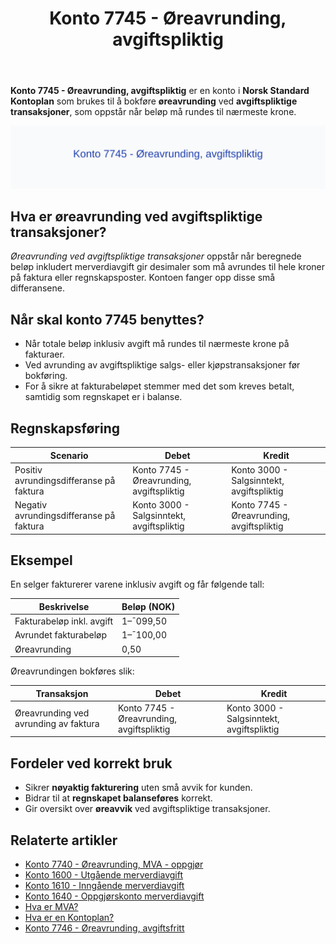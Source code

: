 ﻿---
title: "Konto 7745 - Øreavrunding, avgiftspliktig"
seoTitle: "7745-oreavrunding-avgiftspliktig"
meta_description: '**Konto 7745 - Øreavrunding, avgiftspliktig** er en konto i **Norsk Standard Kontoplan** som brukes til å bokføre **øreavrunding** ved **avgiftspliktige tra...'
slug: 7745-oreavrunding-avgiftspliktig
type: blog
layout: pages/single
---

**Konto 7745 - Øreavrunding, avgiftspliktig** er en konto i **Norsk Standard Kontoplan** som brukes til å bokføre **øreavrunding** ved **avgiftspliktige transaksjoner**, som oppstår når beløp må rundes til nærmeste krone.

![Illustrasjon av konto 7745 Øreavrunding, avgiftspliktig](7745-oreavrunding-avgiftspliktig-image.svg)

## Hva er øreavrunding ved avgiftspliktige transaksjoner?

*Øreavrunding ved avgiftspliktige transaksjoner* oppstår når beregnede beløp inkludert merverdiavgift gir desimaler som må avrundes til hele kroner på faktura eller regnskapsposter. Kontoen fanger opp disse små differansene.

## Når skal konto 7745 benyttes?

* Når totale beløp inklusiv avgift må rundes til nærmeste krone på fakturaer.
* Ved avrunding av avgiftspliktige salgs- eller kjøpstransaksjoner før bokføring.
* For å sikre at fakturabeløpet stemmer med det som kreves betalt, samtidig som regnskapet er i balanse.

## Regnskapsføring

| Scenario                                       | Debet                                   | Kredit                                   |
|-----------------------------------------------|-----------------------------------------|------------------------------------------|
| Positiv avrundingsdifferanse på faktura        | Konto 7745 - Øreavrunding, avgiftspliktig | Konto 3000 - Salgsinntekt, avgiftspliktig |
| Negativ avrundingsdifferanse på faktura        | Konto 3000 - Salgsinntekt, avgiftspliktig | Konto 7745 - Øreavrunding, avgiftspliktig |

## Eksempel

En selger fakturerer varene inklusiv avgift og får følgende tall:

| Beskrivelse                    | Beløp (NOK) |
|--------------------------------|-------------|
| Fakturabeløp inkl. avgift      | 1–¯099,50    |
| Avrundet fakturabeløp          | 1–¯100,00    |
| Øreavrunding                   | 0,50        |

Øreavrundingen bokføres slik:

| Transaksjon                                  | Debet                                   | Kredit                                   |
|----------------------------------------------|-----------------------------------------|------------------------------------------|
| Øreavrunding ved avrunding av faktura         | Konto 7745 - Øreavrunding, avgiftspliktig | Konto 3000 - Salgsinntekt, avgiftspliktig |

## Fordeler ved korrekt bruk

* Sikrer **nøyaktig fakturering** uten små avvik for kunden.
* Bidrar til at **regnskapet balanseføres** korrekt.
* Gir oversikt over **øreavvik** ved avgiftspliktige transaksjoner.

## Relaterte artikler

* [Konto 7740 - Øreavrunding, MVA - oppgjør](/blogs/kontoplan/7740-oreavrunding-mva-oppgjor "Konto 7740 - Øreavrunding, MVA - oppgjør")
* [Konto 1600 - Utgående merverdiavgift](/blogs/kontoplan/1600-utgaende-merverdiavgift "Konto 1600 - Utgående merverdiavgift")
* [Konto 1610 - Inngående merverdiavgift](/blogs/kontoplan/1610-inngaaende-merverdiavgift "Konto 1610 - Inngående merverdiavgift")
* [Konto 1640 - Oppgjørskonto merverdiavgift](/blogs/kontoplan/1640-oppgjorskonto-merverdiavgift "Konto 1640 - Oppgjørskonto merverdiavgift")
* [Hva er MVA?](/blogs/regnskap/hva-er-moms-mva "Hva er MVA? MVA-regnskapsføring og merverdiavgift")
 * [Hva er en Kontoplan?](/blogs/regnskap/hva-er-kontoplan "Hva er en Kontoplan? Komplett Guide til Kontoplaner i Norsk Regnskap")
* [Konto 7746 - Øreavrunding, avgiftsfritt](/blogs/kontoplan/7746-oreavrunding-avgiftsfritt "Konto 7746 - Øreavrunding, avgiftsfritt")







